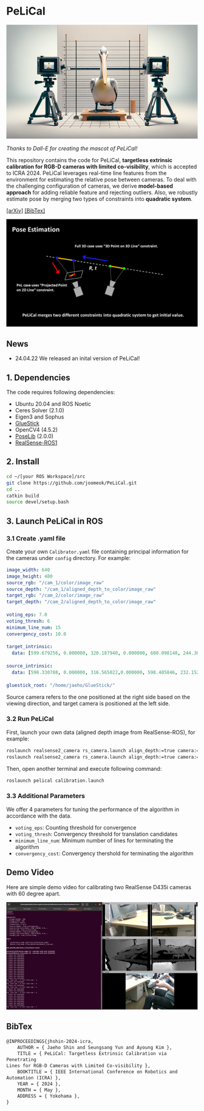 # PeLiCal
<p>
   <img src="./rgbd-cal/assets/PeLiCal.png" width="600" height="300">
</p>
<p>
    <em>Thanks to Dall-E for creating the mascot of PeLiCal!</em>
</p>

This repository contains the code for PeLiCal, **targetless extrinsic calibration for RGB-D cameras with limited co-visibility**, which is accepted to ICRA 2024. PeLiCal leverages real-time line features from the environment for estimating the relative pose between cameras. To deal with the challenging configuration of cameras, we derive **model-based approach** for adding reliable feature and rejecting outliers. Also, we robustly estimate pose by merging two types of constraints into **quadratic system**. 

[[arXiv]](https://arxiv.org/abs/2404.13949) [[BibTex]](#bibtex)

[![](./rgbd-cal/assets/thumbnail1.png)](https://www.youtube.com/watch?v=biF-KuWmgq8 "Click to play on Youtube.com")




## News
- 24.04.22 We released an inital version of PeLiCal! 

## 1. Dependencies
The code requires following dependencies:
- Ubuntu 20.04 and ROS Noetic
- Ceres Solver (2.1.0)
- Eigen3 and Sophus
- [GlueStick](https://github.com/cvg/GlueStick) 
- OpenCV4 (4.5.2)
- [PoseLib](https://github.com/PoseLib/PoseLib) (2.0.0)
- [RealSense-ROS1](https://github.com/IntelRealSense/realsense-ros/tree/ros1-legacy)
## 2. Install

```bash
cd ~/[your ROS Workspace]/src
git clone https://github.com/joomeok/PeLiCal.git
cd ..
catkin build
source devel/setup.bash
```

## 3. Launch PeLiCal in ROS
### 3.1 Create .yaml file
Create your own `Calibrator.yaml` file containing principal information for the cameras under `config` directory. For example:
```yaml
image_width: 640
image_height: 480
source_rgb: "/cam_1/color/image_raw"
source_depth: "/cam_1/aligned_depth_to_color/image_raw"
target_rgb: "/cam_2/color/image_raw"
target_depth: "/cam_2/aligned_depth_to_color/image_raw"

voting_eps: 7.0
voting_thresh: 6
minimum_line_num: 15
convergency_cost: 10.0

target_intrinsic: 
  data: [599.679256, 0.000000, 320.187940, 0.000000, 600.098148, 244.389703,0,0,1]

source_intrinsic:
  data: [598.330788, 0.000000, 316.565022,0.000000, 598.405846, 232.152461,0,0,1]

gluestick_root: "/home/jaeho/GlueStick/"
```

Source camera refers to the one positioned at the right side based on the viewing direction, and target camera is positioned at the left side.


### 3.2 Run PeLiCal
First, launch your own data (aligned depth image from RealSense-ROS), for example:

```bash
roslaunch realsense2_camera rs_camera.launch align_depth:=true camera:=cam_1 serial_no:=<serial number of the first camera>
roslaunch realsense2_camera rs_camera.launch align_depth:=true camera:=cam_2 serial_no:=<serial number of the second camera>
```
Then, open another terminal and execute following command:


```bash
roslaunch pelical calibration.launch
```
### 3.3 Additional Parameters
We offer 4 parameters for tuning the performance of the algorithm in accordance with the data.
 - `voting_eps`: Counting threshold for convergence 
 - `voting_thresh`: Convergency threshold for translation candidates
 - `minimum_line_num`: Minimum number of lines for terminating the algorithm
 - `convergency_cost`: Convergency thershold for terminating the algorithm
  
## Demo Video
Here are simple demo video for calibrating two RealSense D435i cameras with 60 degree apart.

[![](./rgbd-cal/assets/thumbnail2.jpg)](https://youtu.be/CCN59GRztcA "Click to play on Youtube.com")

## BibTex
```
@INPROCEEDINGS{jhshin-2024-icra,  
    AUTHOR = { Jaeho Shin and Seungsang Yun and Ayoung Kim },  
    TITLE = { PeLiCal: Targetless Extrinsic Calibration via Penetrating
Lines for RGB-D Cameras with Limited Co-visibility },  
    BOOKTITLE = { IEEE International Conference on Robotics and Automation (ICRA) },  
    YEAR = { 2024 },  
    MONTH = { May },  
    ADDRESS = { Yokohama },  
}
```

